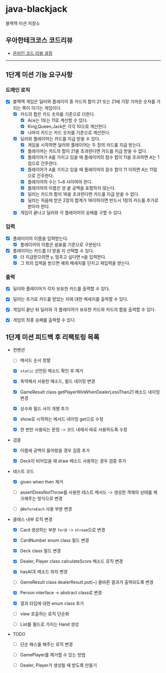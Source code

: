 # java-blackjack

블랙잭 미션 저장소

## 우아한테크코스 코드리뷰

- [온라인 코드 리뷰 과정](https://github.com/woowacourse/woowacourse-docs/blob/master/maincourse/README.md)

---
## 1단계 미션 기능 요구사항
### 도메인 로직
- [x] 블랙잭 게임은 딜러와 플레이어 중 카드의 합이 21 또는 21에 가장 가까운 숫자를 가지는 쪽이 이기는 게임이다.
  - [x] 카드의 합은 카드 숫자를 기준으로 더한다.
    - [x] Ace는 1또는 11로 계산할 수 있다.
    - [x] King,Queen,Jack은 각각 10으로 계산한다.
    - [x] 나머지 카드는 카드 숫자를 기준으로 계산한다.
  - [x] 딜러와 플레이어는 카드를 지급 받을 수 있다.
    - [x] 게임을 시작하면 딜러와 플레이어는 두 장의 카드를 지급 받는다.
    - [x] 플레이어는 카드의 합이 21을 초과한다면 카드를 지급 받을 수 없다.
    - [x] 플레이어가 A를 가지고 있을 때 플레이어의 점수 합이 11을 초과하면 A는 1점으로 간주한다.
    - [x] 플레이어가 A를 가지고 있을 때 플레이어의 점수 합이 11 이하면 A는 11점으로 간주한다.
    - [x] 플레이어의 수는 1~6 사이여야 한다.
    - [x] 플레이어의 이름은 양 끝 공백을 포함하지 않는다.
    - [x] 딜러는 카드의 합이 16을 초과한다면 카드를 지급 받을 수 없다.
    - [x] 딜러는 처음에 받은 2장의 합계가 16이하이면 반드시 1장의 카드를 추가로 받아야 한다.
  - [x] 게임이 끝나고 딜러와 각 플레이어의 승패를 구할 수 있다.

### 입력
- [x] 플레이어의 이름을 입력받는다.
  - [x] 플레이어의 이름은 쉼표를 기준으로 구분된다.
- [x] 플레이어는 카드를 더 받을 지 선택할 수 있다.
  - [x] 더 지급받으려면 y, 멈추고 싶다면 n을 입력한다.
  - [x] 그 외의 입력을 받으면 예외 메세지를 던지고 재입력을 받는다.

### 출력
- [x] 딜러와 플레이어가 각자 보유한 카드를 출력할 수 있다.
- [x] 딜러는 추가로 카드를 받았는 지에 대한 메세지를 출력할 수 있다.
- [x] 게임이 끝난 뒤 딜러와 각 플레이어가 보유한 카드와 카드의 합을 출력할 수 있다.
- [x] 게임의 최종 승패를 출력할 수 있다.


## 1단계 미션 피드백 후 리팩토링 목록
- 컨벤션
  - [ ] 메서드 순서 정렬
  - [x] `static` 선언된 메소드 확인 후 제거
  - [x] 축약해서 사용한 메소드, 필드 네이밍 변경
  - [x] GameResult class getPlayerWinWhenDealerLessThan21 메소드 네이밍 변경
  - [x] 상수와 필드 사이 개행 추가
  - [x] show로 시작하는 메서드 네이밍 get으로 수정
  - [x] 한 번만 사용되는 문장 -> 코드 내에서 바로 사용하도록 수정


- 검증
  - [x] 이름에 공백이 들어왔을 경우 검증 추가
  - [x] Deck이 비어있을 때 draw 메소드 사용하는 경우 검증 추가


- 테스트 코드
  - [x] given when then 제거
  - [ ] assertDoesNotThrow를 사용한 테스트 메서드 -> 생성한 객체의 상태를 체크해주는 방식으로 변경
  - [ ] `@BeforeEach` 사용 부분 변경


- 클래스 내부 로직 변경
  - [x] Card 생성하는 부분 `for문` -> `stream`으로 변경
  - [x] CardNumber enum class 필드 변경
  - [x] Deck class 필드 변경
  - [x] Dealer, Player class calculateScore 메소드 로직 변경
  - [x] hasACE 메소드 위치 변경
  - [ ] GameResult class dealerResult.put(~) 올바른 결과가 출력되도록 변경
  - [x] Person interface -> abstract class로 변경
  - [x] 결과 타입에 대한 enum class 추가
  - [ ] view 호출하는 로직 단순화
  - [ ] List<Card>를 필드로 가지는 Hand 생성


- TODO
  - [ ] 단순 패스를 해주는 로직 변경
  - [ ] GamePlayer를 제거할 수 있는 방법
  - [ ] Dealer, Player가 생성될 때 받도록 만들기



